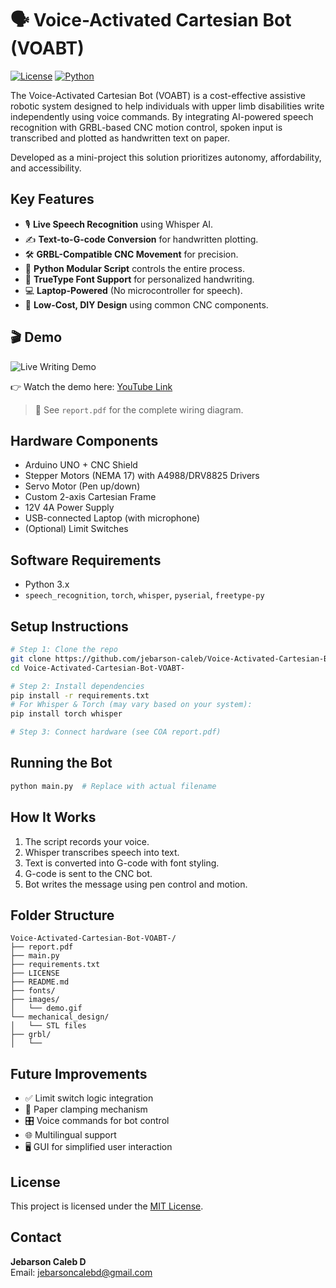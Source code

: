 
# 🗣️ Voice-Activated Cartesian Bot (VOABT)
[![License](https://img.shields.io/badge/License-MIT-yellow.svg)](https://opensource.org/licenses/MIT)
[![Python](https://img.shields.io/badge/Python-3.x-blue.svg)](https://www.python.org/)

The Voice-Activated Cartesian Bot (VOABT) is a cost-effective assistive robotic system designed to help individuals with upper limb disabilities write independently using voice commands. By integrating AI-powered speech recognition with GRBL-based CNC motion control, spoken input is transcribed and plotted as handwritten text on paper.

Developed as a mini-project this solution prioritizes autonomy, affordability, and accessibility.

## Key Features
- 🎙️ **Live Speech Recognition** using Whisper AI.
- ✍️ **Text-to-G-code Conversion** for handwritten plotting.
- 🛠️ **GRBL-Compatible CNC Movement** for precision.
- 🧠 **Python Modular Script** controls the entire process.
- 🧾 **TrueType Font Support** for personalized handwriting.
- 💻 **Laptop-Powered** (No microcontroller for speech).
- 🧰 **Low-Cost, DIY Design** using common CNC components.

## 🎬 Demo

![Live Writing Demo](images/demo.gif)

👉 Watch the demo here: [YouTube Link](https://youtu.be/OoTsanXN-Rg)

> 📎 See `report.pdf` for the complete wiring diagram.

## Hardware Components
- Arduino UNO + CNC Shield
- Stepper Motors (NEMA 17) with A4988/DRV8825 Drivers
- Servo Motor (Pen up/down)
- Custom 2-axis Cartesian Frame
- 12V 4A Power Supply
- USB-connected Laptop (with microphone)
- (Optional) Limit Switches

## Software Requirements
- Python 3.x
- `speech_recognition`, `torch`, `whisper`, `pyserial`, `freetype-py`

## Setup Instructions
```bash
# Step 1: Clone the repo
git clone https://github.com/jebarson-caleb/Voice-Activated-Cartesian-Bot-VOABT-.git
cd Voice-Activated-Cartesian-Bot-VOABT-

# Step 2: Install dependencies
pip install -r requirements.txt
# For Whisper & Torch (may vary based on your system):
pip install torch whisper

# Step 3: Connect hardware (see COA report.pdf)
```

## Running the Bot
```bash
python main.py  # Replace with actual filename
```

## How It Works
1. The script records your voice.
2. Whisper transcribes speech into text.
3. Text is converted into G-code with font styling.
4. G-code is sent to the CNC bot.
5. Bot writes the message using pen control and motion.

## Folder Structure
```
Voice-Activated-Cartesian-Bot-VOABT-/
├── report.pdf
├── main.py
├── requirements.txt
├── LICENSE
├── README.md
├── fonts/
├── images/
│   └── demo.gif
└── mechanical_design/
│   └── STL files
├── grbl/
│   └──
```

## Future Improvements
- ✅ Limit switch logic integration
- 📐 Paper clamping mechanism
- 🎛️ Voice commands for bot control
- 🌐 Multilingual support
- 🖥️ GUI for simplified user interaction

## License
This project is licensed under the [MIT License](LICENSE).

## Contact
**Jebarson Caleb D**  
Email: jebarsoncalebd@gmail.com
